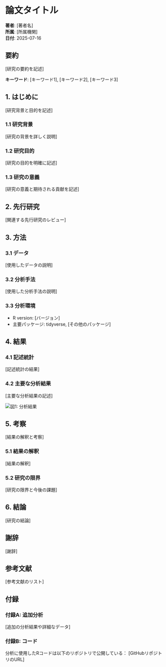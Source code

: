 # 論文タイトル

**著者**: [著者名]  
**所属**: [所属機関]  
**日付**: 2025-07-16

## 要約

[研究の要約を記述]

**キーワード**: [キーワード1], [キーワード2], [キーワード3]

## 1. はじめに

[研究背景と目的を記述]

### 1.1 研究背景

[研究の背景を詳しく説明]

### 1.2 研究目的

[研究の目的を明確に記述]

### 1.3 研究の意義

[研究の意義と期待される貢献を記述]

## 2. 先行研究

[関連する先行研究のレビュー]

## 3. 方法

### 3.1 データ

[使用したデータの説明]

### 3.2 分析手法

[使用した分析手法の説明]

### 3.3 分析環境

- R version: [バージョン]
- 主要パッケージ: tidyverse, [その他のパッケージ]

## 4. 結果

### 4.1 記述統計

[記述統計の結果]

### 4.2 主要な分析結果

[主要な分析結果の記述]

![図1: 分析結果](figures/figure1.png)

## 5. 考察

[結果の解釈と考察]

### 5.1 結果の解釈

[結果の解釈]

### 5.2 研究の限界

[研究の限界と今後の課題]

## 6. 結論

[研究の結論]

## 謝辞

[謝辞]

## 参考文献

[参考文献のリスト]

## 付録

### 付録A: 追加分析

[追加の分析結果や詳細なデータ]

### 付録B: コード

分析に使用したRコードは以下のリポジトリで公開している：
[GitHubリポジトリのURL]

